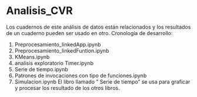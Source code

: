# Analisis_CVR


Los cuadernos de este análisis de datos están relacionados y  los resultados de un cuaderno pueden ser usado en otro.
Cronología de desarrollo:
1.	 Preprocesamiento_linkedApp.ipynb
2.	Preprocesamiento_linkedFuntion.ipynb
3.	KMeans.ipynb
4.	analisis exploratorio Timer.ipynb
5.	Serie de tiempo.ipynb
6.	Patrones de invocaciones con tipo de funciones.ipynb
7.  Simulacion.ipynb
El libro llamado ” Serie de tiempo” se usa para graficar y  procesar los resultado de los otros libros.
